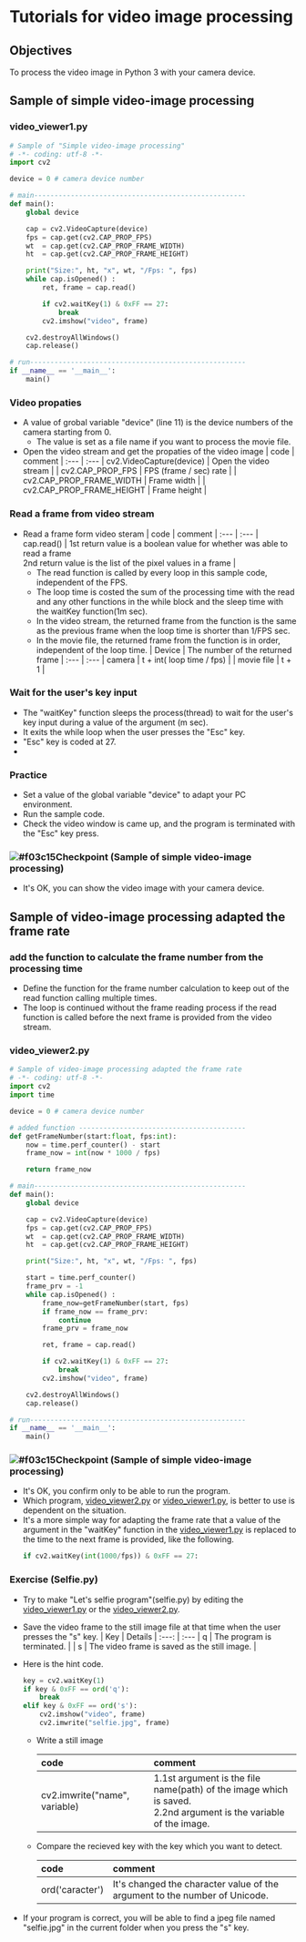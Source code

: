 # Tutorials for video image processing

## Objectives
To process the video image in Python 3 with your camera device.

## Sample of simple video-image processing

### video_viewer1.py
```python
# Sample of "Simple video-image processing"
# -*- coding: utf-8 -*-
import cv2

device = 0 # camera device number

# main----------------------------------------------------
def main():
    global device

    cap = cv2.VideoCapture(device)
    fps = cap.get(cv2.CAP_PROP_FPS)
    wt  = cap.get(cv2.CAP_PROP_FRAME_WIDTH)
    ht  = cap.get(cv2.CAP_PROP_FRAME_HEIGHT)

    print("Size:", ht, "x", wt, "/Fps: ", fps)
    while cap.isOpened() :
        ret, frame = cap.read()

        if cv2.waitKey(1) & 0xFF == 27:
            break
        cv2.imshow("video", frame)

    cv2.destroyAllWindows()
    cap.release()

# run-----------------------------------------------------
if __name__ == '__main__':
    main()
```

### Video propaties
- A value of grobal variable "device" (line 11)  is the device numbers of the camera starting from 0. 
  - The value is set as a file name if you want to process the movie file.
- Open the video stream and get the propaties of the video image
    | code | comment |
    :--- | :---
    | cv2.VideoCapture(device) | Open the video stream | 
    | cv2.CAP_PROP_FPS | FPS (frame / sec) rate | 
    | cv2.CAP_PROP_FRAME_WIDTH | Frame width | 
    | cv2.CAP_PROP_FRAME_HEIGHT | Frame height | 

### Read a frame from video stream
- Read a frame form video steram
    | code | comment | 
    :--- | :---
    | cap.read() | 1st return value is a boolean value for whether was able to read a frame <br> 2nd return value is the list of the pixel values in a frame |
    - The read function is called by every loop in this sample code, independent of the FPS. 
    - The loop time is costed the sum of the processing time with the read and any other functions in the while block and the sleep time with the waitKey function(1m sec).   
    - In the video stream, the returned frame from the function is the same as the previous frame when the loop time is shorter than 1/FPS sec.
    - In the movie file, the returned frame from the function is in order, independent of the loop time.
        | Device | The number of the returned frame |
        :--- | :--- 
        | camera | t + int( loop time / fps) |
        | movie file | t + 1 |
     
### Wait for the user's key input
- The "waitKey" function sleeps the process(thread) to wait for the user's key input during a value of the argument (m sec).
- It exits the while loop when the user presses the "Esc" key.
- "Esc" key is coded at 27.
- 
### Practice
- Set a value of the global variable "device" to adapt your PC environment.
- Run the sample code.
- Check the video window is came up, and the program is terminated with the "Esc" key press.

### ![#f03c15](https://via.placeholder.com/15/f03c15/000000?text=+)Checkpoint (Sample of simple video-image processing)
- It's OK, you can show the video image with your camera device.


## Sample of video-image processing adapted the frame rate

### add the function to calculate the frame number from the processing time
- Define the function for the frame number calculation to keep out of the read function calling multiple times.
- The loop is continued without the frame reading process if the read function is called before the next frame is provided from the video stream.

### video_viewer2.py
```python
# Sample of video-image processing adapted the frame rate
# -*- coding: utf-8 -*-
import cv2
import time

device = 0 # camera device number

# added function -----------------------------------------
def getFrameNumber(start:float, fps:int):
    now = time.perf_counter() - start
    frame_now = int(now * 1000 / fps)

    return frame_now

# main----------------------------------------------------
def main():
    global device

    cap = cv2.VideoCapture(device)
    fps = cap.get(cv2.CAP_PROP_FPS)
    wt  = cap.get(cv2.CAP_PROP_FRAME_WIDTH)
    ht  = cap.get(cv2.CAP_PROP_FRAME_HEIGHT)

    print("Size:", ht, "x", wt, "/Fps: ", fps)

    start = time.perf_counter()
    frame_prv = -1
    while cap.isOpened() :
        frame_now=getFrameNumber(start, fps)
        if frame_now == frame_prv:
            continue
        frame_prv = frame_now

        ret, frame = cap.read()

        if cv2.waitKey(1) & 0xFF == 27:
            break
        cv2.imshow("video", frame)

    cv2.destroyAllWindows()
    cap.release()

# run-----------------------------------------------------
if __name__ == '__main__':
    main()
```

### ![#f03c15](https://via.placeholder.com/15/f03c15/000000?text=+)Checkpoint (Sample of simple video-image processing)
- It's OK, you confirm only to be able to run the program.
- Which program, [video_viewer2.py](#video_viewer2py) or [video_viewer1.py](#video_viewer1py), is better to use is dependent on the situation.
- It's a more simple way for adapting the frame rate that a value of the argument in the "waitKey" function in the [video_viewer1.py](#video_viewer1py) is replaced to the time to the next frame is provided, like the following.
  ```python
  if cv2.waitKey(int(1000/fps)) & 0xFF == 27:
  ```

### Exercise (Selfie.py)
- Try to make "Let's selfie program"(selfie.py) by editing the [video_viewer1.py](#video_viewer1py) or the [video_viewer2.py](#video_viewer2py).
- Save the video frame to the still image file at that time when the user presses the "s" key.
    | Key | Details | 
    :---: | :---
    | q | The program is terminated. |
    | s | The video frame is saved as the still image. |

- Here is the hint code.  
  ```python
  key = cv2.waitKey(1)
  if key & 0xFF == ord('q'):
      break
  elif key & 0xFF == ord('s'):
      cv2.imshow("video", frame)
      cv2.imwrite("selfie.jpg", frame)
  ```
  - Write a still image 

    | code | comment |
    :--- | :---
    | cv2.imwrite("name", variable) | 1.1st argument is the file name(path) of the image which is saved. <br>2.2nd argument is the variable of the image. | 

  - Compare the recieved key with the key which you want to detect.

    | code | comment |
    :--- | :---
    | ord('caracter') | It's changed the character value of the argument to the number of Unicode. |

- If your program is correct, you will be able to find a jpeg file named "selfie.jpg" in the current folder when you press the "s" key.  
